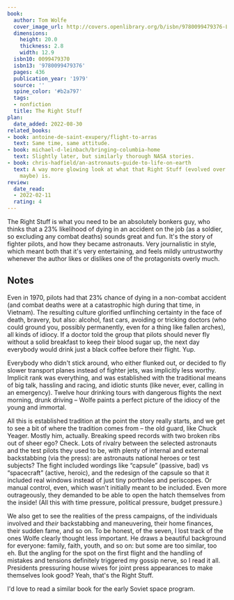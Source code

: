 ```yaml
---
book:
  author: Tom Wolfe
  cover_image_url: http://covers.openlibrary.org/b/isbn/9780099479376-L.jpg
  dimensions:
    height: 20.0
    thickness: 2.8
    width: 12.9
  isbn10: 0099479370
  isbn13: '9780099479376'
  pages: 436
  publication_year: '1979'
  source: ''
  spine_color: '#b2a797'
  tags:
  - nonfiction
  title: The Right Stuff
plan:
  date_added: 2022-08-30
related_books:
- book: antoine-de-saint-exupery/flight-to-arras
  text: Same time, same attitude.
- book: michael-d-leinbach/bringing-columbia-home
  text: Slightly later, but similarly thorough NASA stories.
- book: chris-hadfield/an-astronauts-guide-to-life-on-earth
  text: A way more glowing look at what that Right Stuff (evolved over the decades,
    maybe) is.
review:
  date_read:
  - 2022-02-11
  rating: 4
---
```


The Right Stuff is what you need to be an absolutely bonkers guy, who thinks that a 23% likelihood of dying in an
accident on the job (as a soldier, so excluding any combat deaths) sounds great and fun. It's the story of fighter
pilots, and how they became astronauts. Very journalistic in style, which meant both that it's very entertaining, and
feels mildly untrustworthy whenever the author likes or dislikes one of the protagonists overly much.

## Notes

Even in 1970, pilots had that 23% chance of dying in a non-combat accident (and combat deaths were at a catastrophic
high during that time, in Vietnam). The resulting culture glorified unflinching certainty in the face of death, bravery,
but also: alcohol, fast cars, avoiding or tricking doctors (who could ground you, possibly permanently, even for a thing
like fallen arches), all kinds of idiocy. If a doctor told the group that pilots should never fly without a solid
breakfast to keep their blood sugar up, the next day everybody would drink just a black coffee before their flight. Yup.

Everybody who didn't stick around, who either flunked out, or decided to fly slower transport planes instead of fighter
jets, was implicitly less worthy. Implicit rank was everything, and was established with the traditional means of big
talk, hassling and racing, and idiotic stunts (like never, ever, calling in an emergency). Twelve hour drinking tours
with dangerous flights the next morning, drunk driving – Wolfe paints a perfect picture of the idiocy of the young and
immortal.

All this is established tradition at the point the story really starts, and we get to see a bit of where the tradition
comes from – the old guard, like Chuck Yeager. Mostly him, actually. Breaking speed records with two broken ribs out of
sheer ego? Check. Lots of rivalry between the selected astronauts and the test pilots they used to be, with plenty of
internal and external backstabbing (via the press): are astronauts national heroes or test subjects? The fight included
wordings like “capsule” (passive, bad) vs “spacecraft” (active, heroic), and the redesign of the capsule so that it
included real windows instead of just tiny portholes and periscopes. Or manual control, even, which wasn't initially
meant to be included. Even more outrageously, they demanded to be able to open the hatch themselves from the inside!
(All this with time pressure, political pressure, budget pressure.)

We also get to see the realities of the press campaigns, of the individuals involved and *their* backstabbing and
maneuvering, their home finances, their sudden fame, and so on. To be honest, of the seven, I lost track of the ones
Wolfe clearly thought less important. He draws a beautiful background for everyone: family, faith, youth, and so on: but
some are too similar, too eh. But the angling for the spot on the first flight and the handling of mistakes and tensions
definitely triggered my gossip nerve, so I read it all. Presidents pressuring house wives for joint press appearances to
make themselves look good? Yeah, that's the Right Stuff.

I'd love to read a similar book for the early Soviet space program.
